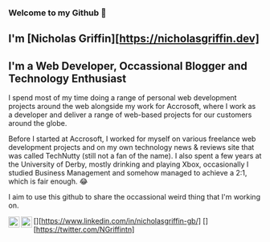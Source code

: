 ### Welcome to my Github 👋

## I'm [Nicholas Griffin][https://nicholasgriffin.dev]

## I'm a Web Developer, Occassional Blogger and Technology Enthusiast

I spend most of my time doing a range of personal web development projects around the web alongside my work for Accrosoft, where I work as a developer and deliver a range of web-based projects for our customers around the globe.

Before I started at Accrosoft, I worked for myself on various freelance web development projects and on my own technology news & reviews site that was called TechNutty (still not a fan of the name). I also spent a few years at the University of Derby, mostly drinking and playing Xbox, occasionally I studied Business Management and somehow managed to achieve a 2:1, which is fair enough. 😂

I aim to use this github to share the occassional weird thing that I'm working on.

[<img align="left" alt="LinkindIn" width="22px" src="https://cdn.jsdelivr.net/npm/simple-icons@3.6.1/icons/linkedin.svg" />][https://www.linkedin.com/in/nicholasgriffin-gb/]
[<img align="left" alt="Twitter" width="22px" src="https://cdn.jsdelivr.net/npm/simple-icons@3.6.1/icons/twitter.svg" />][https://twitter.com/NGriffintn]

